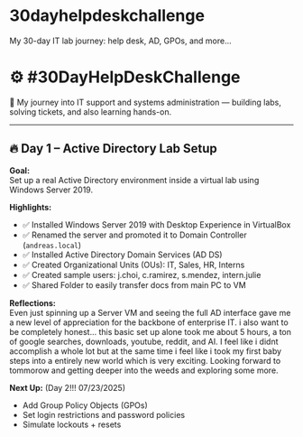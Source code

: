 # 30dayhelpdeskchallenge
My 30-day IT lab journey: help desk, AD, GPOs, and more...
# ⚙️ #30DayHelpDeskChallenge

🧠 My journey into IT support and systems administration — building labs, solving tickets, and also learning hands-on.

---

## 🔥 Day 1 – Active Directory Lab Setup

**Goal:**  
Set up a real Active Directory environment inside a virtual lab using Windows Server 2019.

**Highlights:**
- ✅ Installed Windows Server 2019 with Desktop Experience in VirtualBox
- ✅ Renamed the server and promoted it to Domain Controller (`andreas.local`)
- ✅ Installed Active Directory Domain Services (AD DS)
- ✅ Created Organizational Units (OUs): IT, Sales, HR, Interns
- ✅ Created sample users: j.choi, c.ramirez, s.mendez, intern.julie
- ✅ Shared Folder to easily transfer docs from main PC to VM

**Reflections:**  
Even just spinning up a Server VM and seeing the full AD interface gave me a new level of appreciation for the backbone of enterprise IT. i also want to be completely honest... this basic set up alone took me about 5 hours, a ton of google searches, downloads, youtube, reddit, and AI. I feel like i didnt accomplish a whole lot but at the same time i feel like i took my first baby steps into a entirely new world which is very exciting. Looking forward to tommorow and getting deeper into the weeds and exploring some more.

**Next Up:** (Day 2!!! 07/23/2025)
- Add Group Policy Objects (GPOs)
- Set login restrictions and password policies
- Simulate lockouts + resets
